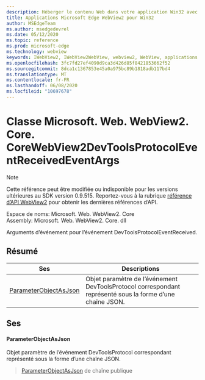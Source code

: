 ```yaml
---
description: Héberger le contenu Web dans votre application Win32 avec le contrôle Microsoft Edge WebView2
title: Applications Microsoft Edge WebView2 pour Win32
author: MSEdgeTeam
ms.author: msedgedevrel
ms.date: 05/12/2020
ms.topic: reference
ms.prod: microsoft-edge
ms.technology: webview
keywords: IWebView2, IWebView2WebView, webview2, WebView, applications Win32, Win32, Edge, ICoreWebView2, ICoreWebView2Controller, contrôle de navigateur, html Edge
ms.openlocfilehash: 3fc7fd27ef4090d9ca3d426d85f8421853662f52
ms.sourcegitcommit: 8dca1c1367853e45a0a975bc89b1818adb117bd4
ms.translationtype: MT
ms.contentlocale: fr-FR
ms.lasthandoff: 06/08/2020
ms.locfileid: "10697678"
---
```

# Classe Microsoft. Web. WebView2. Core. CoreWebView2DevToolsProtocolEventReceivedEventArgs 

> [!NOTE]
> Cette référence peut être modifiée ou indisponible pour les versions ultérieures au SDK version 0.9.515. Reportez-vous à la rubrique [référence d’API WebView2](../../../webview2-api-reference.md) pour obtenir les dernières références d’API.

Espace de noms: Microsoft. Web. WebView2. Core \
Assembly: Microsoft. Web. WebView2. Core. dll

Arguments d’événement pour l’événement DevToolsProtocolEventReceived.

## Résumé

 Ses                        | Descriptions
--------------------------------|---------------------------------------------
[ParameterObjectAsJson](#parameterobjectasjson) | Objet paramètre de l’événement DevToolsProtocol correspondant représenté sous la forme d’une chaîne JSON.

## Ses

#### ParameterObjectAsJson 

Objet paramètre de l’événement DevToolsProtocol correspondant représenté sous la forme d’une chaîne JSON.

> [ParameterObjectAsJson](#parameterobjectasjson) de chaîne publique

